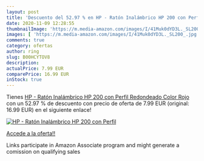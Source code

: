 ```yaml
---
layout: post
title: 'Descuento del 52.97 % en HP - Ratón Inalámbrico HP 200 con Perfil'
date: 2020-11-09 12:28:55
thumbnailImage: 'https://m.media-amazon.com/images/I/41Muk0dYD3L._SL200_.jpg'
images: [ 'https://m.media-amazon.com/images/I/41Muk0dYD3L._SL200_.jpg' ]
comments: true
category: ofertas
author: ring
slug: B00HCYTOV8
description:
actualPrice: 7.99 EUR
comparePrice: 16.99 EUR
inStock: true
---
```


Tienes [HP - Ratón Inalámbrico HP 200 con Perfil Redondeado  Color Rojo](https://www.amazon.es/dp/B00HCYTOV8/?tag=tolees-21) con un 52.97 % de descuento con precio de oferta de 7.99 EUR (original: 16.99 EUR) en el siguiente enlace!

[![HP - Ratón Inalámbrico HP 200 con Perfil](https://m.media-amazon.com/images/I/41Muk0dYD3L._SL200_.jpg)](https://www.amazon.es/dp/B00HCYTOV8/?tag=tolees-21)

[Accede a la oferta!!](https://www.amazon.es/dp/B00HCYTOV8/?tag=tolees-21)

Links participate in Amazon Associate program and might generate a comission on qualifying sales


